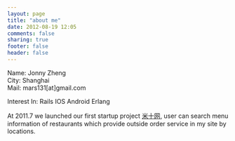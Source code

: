 ```yaml
---
layout: page
title: "about me"
date: 2012-08-19 12:05
comments: false
sharing: true
footer: false
header: false
---
```


Name: Jonny Zheng  
City: Shanghai  
Mail: mars131[at]gmail.com


Interest In: Rails IOS Android Erlang

At 2011.7 we launched our first startup project [米十网](http://www.riceten.com), user can search menu information of restaurants which provide outside order service in my site by locations.

